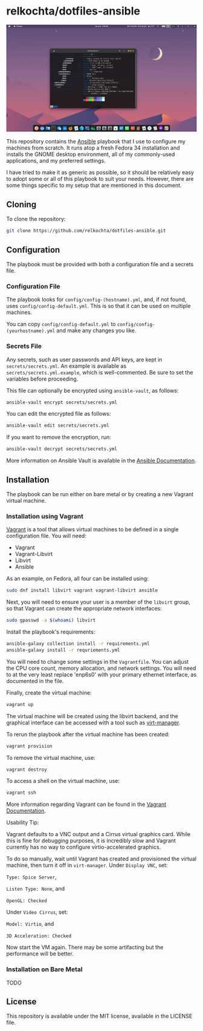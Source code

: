 # relkochta/dotfiles-ansible

![An example GNOME environment configured using this playlist](/screenshots/desktop.png?raw=true)

This repository contains the [Ansible](https://www.ansible.com/) playbook that I use to configure my machines from scratch. It runs atop a fresh Fedora 34 installation and installs the GNOME desktop environment, all of my commonly-used applications, and my preferred settings.

I have tried to make it as generic as possible, so it should be relatively easy to adopt some or all of this playbook to suit your needs. However, there are some things specific to my setup that are mentioned in this document.

## Cloning

To clone the repository:

```bash
git clone https://github.com/relkochta/dotfiles-ansible.git
```

## Configuration

The playbook must be provided with both a configuration file and a secrets file.

### Configuration File

The playbook looks for `config/config-(hostname).yml`, and, if not found, uses `config/config-default.yml`. This is so that it can be used on multiple machines.

You can copy `config/config-default.yml` to `config/config-(yourhostname).yml` and make any changes you like. 

### Secrets File

Any secrets, such as user passwords and API keys, are kept in `secrets/secrets.yml`. An example is available as `secrets/secrets.yml.example`, which is well-commented. Be sure to set the variables before proceeding.

This file can optionally be encrypted using `ansible-vault`, as follows:

```bash
ansible-vault encrypt secrets/secrets.yml
```

You can edit the encrypted file as follows:

```bash
ansible-vault edit secrets/secrets.yml
```

If you want to remove the encryption, run:

```bash
ansible-vault decrypt secrets/secrets.yml
```

More information on Ansible Vault is available in the [Ansible Documentation](https://docs.ansible.com/ansible/latest/user_guide/vault.html).

## Installation

The playbook can be run either on bare metal or by creating a new Vagrant virtual machine.

### Installation using Vagrant

[Vagrant](https://www.vagrantup.com/) is a tool that allows virtual machines to be defined in a single configuration file. You will need:

* Vagrant
* Vagrant-Libvirt
* Libvirt
* Ansible

As an example, on Fedora, all four can be installed using:

```bash
sudo dnf install libvirt vagrant vagrant-libvirt ansible
```

Next, you will need to ensure your user is a member of the `libvirt` group, so that Vagrant can create the appropriate network interfaces:

```bash
sudo gpasswd -a $(whoami) libvirt
```

Install the playbook's requirements:

```bash
ansible-galaxy collection install -r requirements.yml
ansible-galaxy install -r requriements.yml
```

You will need to change some settings in the `Vagrantfile`. You can adjust the CPU core count, memory allocation, and network settings. You will need to at the very least replace 'enp6s0' with your primary ethernet interface, as documented in the file.

Finally, create the virtual machine:

```bash
vagrant up
```

The virtual machine will be created using the libvirt backend, and the graphical interface can be accessed with a tool such as [virt-manager](https://virt-manager.org/).

To rerun the playbook after the virtual machine has been created:

```bash
vagrant provision
```

To remove the virtual machine, use:

```bash
vagrant destroy
```

To access a shell on the virtual machine, use:

```bash
vagrant ssh
```

More information regarding Vagrant can be found in the [Vagrant Documentation](https://www.vagrantup.com/docs).

Usability Tip:

Vagrant defaults to a VNC output and a Cirrus virtual graphics card. While this is fine for debugging purposes, it is incredibly slow and Vagrant currently has no way to configure virtio-accelerated graphics.

To do so manually, wait until Vagrant has created and provisioned the virtual machine, then turn it off in `virt-manager`. Under `Display VNC`, set: 

`Type: Spice Server`, 

`Listen Type: None`, and

`OpenGL: Checked`

Under `Video Cirrus`, set:

`Model: Virtio`, and

`3D Acceleration: Checked`

Now start the VM again. There may be some artifacting but the performance will be better.

### Installation on Bare Metal

TODO

## License

This repository is available under the MIT license, available in the LICENSE file.
